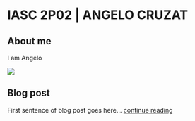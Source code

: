 # IASC 2P02 | ANGELO CRUZAT

## About me

I am Angelo 

![](imagez/kobe.jpg)

## Blog post

First sentence of blog post goes here... [continue reading](blog)
